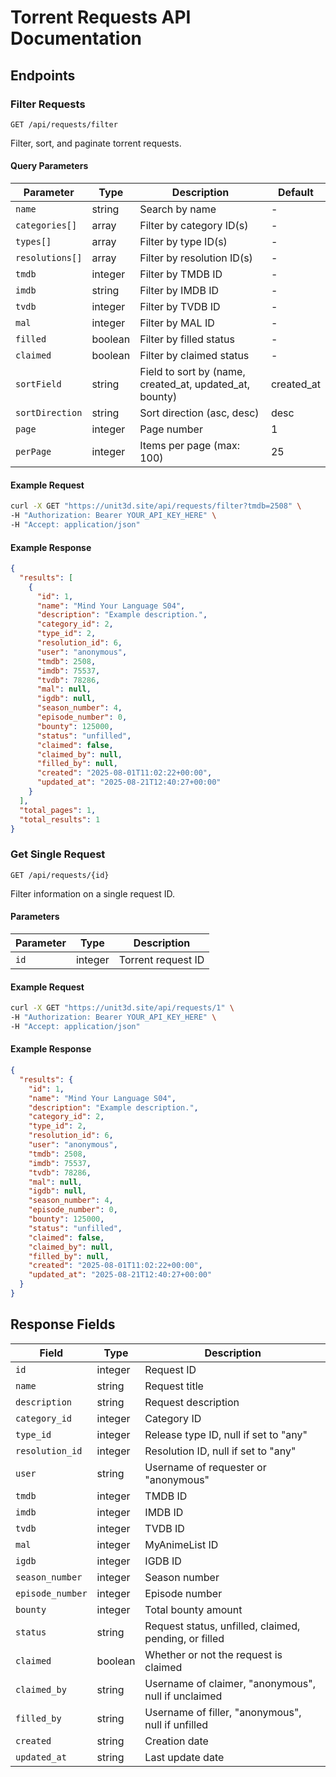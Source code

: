 # Torrent Requests API Documentation

## Endpoints

### Filter Requests

`GET /api/requests/filter`

Filter, sort, and paginate torrent requests.

#### Query Parameters

| Parameter       | Type    | Description                                             | Default     |
|-----------------|---------|---------------------------------------------------------|-------------|
| `name`          | string  | Search by name                                          | -           |
| `categories[]`  | array   | Filter by category ID(s)                                | -           |
| `types[]`       | array   | Filter by type ID(s)                                    | -           |
| `resolutions[]` | array   | Filter by resolution ID(s)                              | -           |
| `tmdb`          | integer | Filter by TMDB ID                                       | -           |
| `imdb`          | string  | Filter by IMDB ID                                       | -           |
| `tvdb`          | integer | Filter by TVDB ID                                       | -           |
| `mal`           | integer | Filter by MAL ID                                        | -           |
| `filled`        | boolean | Filter by filled status                                 | -           |
| `claimed`       | boolean | Filter by claimed status                                | -           |
| `sortField`     | string  | Field to sort by (name, created_at, updated_at, bounty) | created_at  |
| `sortDirection` | string  | Sort direction (asc, desc)                              | desc        |
| `page`          | integer | Page number                                             | 1           |
| `perPage`       | integer | Items per page (max: 100)                               | 25          |

#### Example Request

```bash
curl -X GET "https://unit3d.site/api/requests/filter?tmdb=2508" \
-H "Authorization: Bearer YOUR_API_KEY_HERE" \
-H "Accept: application/json"
```

#### Example Response

```json
{
  "results": [
    {
      "id": 1,
      "name": "Mind Your Language S04",
      "description": "Example description.",
      "category_id": 2,
      "type_id": 2,
      "resolution_id": 6,
      "user": "anonymous",
      "tmdb": 2508,
      "imdb": 75537,
      "tvdb": 78286,
      "mal": null,
      "igdb": null,
      "season_number": 4,
      "episode_number": 0,
      "bounty": 125000,
      "status": "unfilled",
      "claimed": false,
      "claimed_by": null,
      "filled_by": null,
      "created": "2025-08-01T11:02:22+00:00",
      "updated_at": "2025-08-21T12:40:27+00:00"
    }
  ],
  "total_pages": 1,
  "total_results": 1
}
```

### Get Single Request

`GET /api/requests/{id}`

Filter information on a single request ID.

#### Parameters

| Parameter | Type    | Description         |
|-----------|---------|---------------------|
| `id`      | integer | Torrent request ID  |

#### Example Request

```bash
curl -X GET "https://unit3d.site/api/requests/1" \
-H "Authorization: Bearer YOUR_API_KEY_HERE" \
-H "Accept: application/json"
```

#### Example Response

```json
{
  "results": {
    "id": 1,
    "name": "Mind Your Language S04",
    "description": "Example description.",
    "category_id": 2,
    "type_id": 2,
    "resolution_id": 6,
    "user": "anonymous",
    "tmdb": 2508,
    "imdb": 75537,
    "tvdb": 78286,
    "mal": null,
    "igdb": null,
    "season_number": 4,
    "episode_number": 0,
    "bounty": 125000,
    "status": "unfilled",
    "claimed": false,
    "claimed_by": null,
    "filled_by": null,
    "created": "2025-08-01T11:02:22+00:00",
    "updated_at": "2025-08-21T12:40:27+00:00"
  }
}
```

## Response Fields

| Field           | Type    | Description                                               |
|-----------------|---------|-----------------------------------------------------------|
| `id`            | integer | Request ID                                                |
| `name`          | string  | Request title                                             |
| `description`   | string  | Request description                                       |
| `category_id`   | integer | Category ID                                               |
| `type_id`       | integer | Release type ID, null if set to "any"                     |
| `resolution_id` | integer | Resolution ID, null if set to "any"                       |
| `user`          | string  | Username of requester or "anonymous"                      |
| `tmdb`          | integer | TMDB ID                                                   |
| `imdb`          | integer | IMDB ID                                                   |
| `tvdb`          | integer | TVDB ID                                                   |
| `mal`           | integer | MyAnimeList ID                                            |
| `igdb`          | integer | IGDB ID                                                   |
| `season_number` | integer | Season number                                             |
| `episode_number`| integer | Episode number                                            |
| `bounty`        | integer | Total bounty amount                                       |
| `status`        | string  | Request status, unfilled, claimed, pending, or filled     |
| `claimed`       | boolean | Whether or not the request is claimed                     |
| `claimed_by`    | string  | Username of claimer, "anonymous", null if unclaimed       |
| `filled_by`     | string  | Username of filler, "anonymous", null if unfilled         |
| `created`       | string  | Creation date                                             |
| `updated_at`    | string  | Last update date                                          |
